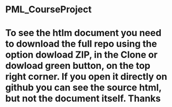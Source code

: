 # PML_CourseProject
# To see the htlm document you need to download the full repo using the option dowload ZIP, in the Clone or dowload green button, on the top right corner. If you open it directly on github you can see the source html, but not the document itself. Thanks